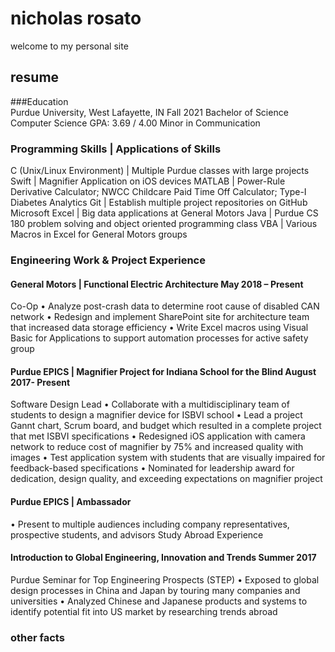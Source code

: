 # nicholas rosato
welcome to my personal site

## resume
###Education                           												
Purdue University, West Lafayette, IN		    		                                         	                        Fall 2021
Bachelor of Science Computer Science					                                                   GPA: 3.69 / 4.00
Minor in Communication

### Programming Skills | Applications of Skills										
  C (Unix/Linux Environment) | Multiple Purdue classes with large projects
  Swift | Magnifier Application on iOS devices
  MATLAB | Power-Rule Derivative Calculator; NWCC Childcare Paid Time Off Calculator; Type-I Diabetes Analytics
  Git | Establish multiple project repositories on GitHub
  Microsoft Excel | Big data applications at General Motors
  Java | Purdue CS 180 problem solving and object oriented programming class
  VBA | Various Macros in Excel for General Motors groups
### Engineering Work & Project Experience      										
#### General Motors | Functional Electric Architecture        		   			       May 2018 – Present
Co-Op
•	Analyze post-crash data to determine root cause of disabled CAN network
•	Redesign and implement SharePoint site for architecture team that increased data storage efficiency
•	Write Excel macros using Visual Basic for Applications to support automation processes for active safety group
#### Purdue EPICS | Magnifier Project for Indiana School for the Blind                                               August 2017- Present
Software Design Lead
•	Collaborate with a multidisciplinary team of students to design a magnifier device for ISBVI school
•	Lead a project Gannt chart, Scrum board, and budget which resulted in a complete project that met ISBVI specifications
•	Redesigned iOS application with camera network to reduce cost of magnifier by 75% and increased quality with images
•	Test application system with students that are visually impaired for feedback-based specifications
•	Nominated for leadership award for dedication, design quality, and exceeding expectations on magnifier project
#### Purdue EPICS | Ambassador
•	Present to multiple audiences including company representatives, prospective students, and advisors
Study Abroad Experience												
#### Introduction to Global Engineering, Innovation and Trends						   Summer 2017
Purdue Seminar for Top Engineering Prospects (STEP)
•	Exposed to global design processes in China and Japan by touring many companies and universities
•	Analyzed Chinese and Japanese products and systems to identify potential fit into US market by researching trends abroad

### other facts
